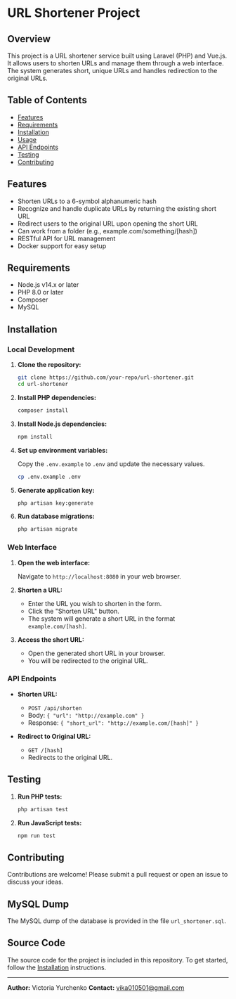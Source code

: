 # URL Shortener Project

## Overview

This project is a URL shortener service built using Laravel (PHP) and Vue.js. It allows users to shorten URLs and manage them through a web interface. The system generates short, unique URLs and handles redirection to the original URLs.

## Table of Contents

- [Features](#features)
- [Requirements](#requirements)
- [Installation](#installation)
- [Usage](#usage)
- [API Endpoints](#api-endpoints)
- [Testing](#testing)
- [Contributing](#contributing)

## Features

- Shorten URLs to a 6-symbol alphanumeric hash
- Recognize and handle duplicate URLs by returning the existing short URL
- Redirect users to the original URL upon opening the short URL
- Can work from a folder (e.g., example.com/something/[hash])
- RESTful API for URL management
- Docker support for easy setup

## Requirements

- Node.js v14.x or later
- PHP 8.0 or later
- Composer
- MySQL

## Installation

### Local Development

1. **Clone the repository:**

    ```sh
    git clone https://github.com/your-repo/url-shortener.git
    cd url-shortener
    ```

2. **Install PHP dependencies:**

    ```sh
    composer install
    ```

3. **Install Node.js dependencies:**

    ```sh
    npm install
    ```

4. **Set up environment variables:**

    Copy the `.env.example` to `.env` and update the necessary values.

    ```sh
    cp .env.example .env
    ```

5. **Generate application key:**

    ```sh
    php artisan key:generate
    ```

6. **Run database migrations:**

    ```sh
    php artisan migrate
    ```

### Web Interface

1. **Open the web interface:**

    Navigate to `http://localhost:8080` in your web browser.

2. **Shorten a URL:**

    - Enter the URL you wish to shorten in the form.
    - Click the "Shorten URL" button.
    - The system will generate a short URL in the format `example.com/[hash]`.

3. **Access the short URL:**

    - Open the generated short URL in your browser.
    - You will be redirected to the original URL.

### API Endpoints

- **Shorten URL:**
  - `POST /api/shorten`
  - Body: `{ "url": "http://example.com" }`
  - Response: `{ "short_url": "http://example.com/[hash]" }`

- **Redirect to Original URL:**
  - `GET /[hash]`
  - Redirects to the original URL.

## Testing

1. **Run PHP tests:**

    ```sh
    php artisan test
    ```

2. **Run JavaScript tests:**

    ```sh
    npm run test
    ```

## Contributing

Contributions are welcome! Please submit a pull request or open an issue to discuss your ideas.

## MySQL Dump

The MySQL dump of the database is provided in the file `url_shortener.sql`.

## Source Code

The source code for the project is included in this repository. To get started, follow the [Installation](#installation) instructions.

---

**Author:** Victoria Yurchenko
**Contact:** vika010501@gmail.com
